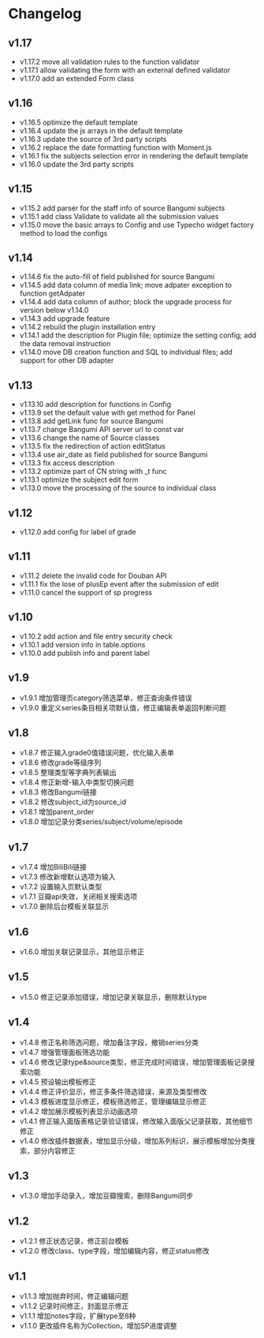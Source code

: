# Changelog

## v1.17

- v1.17.2 move all validation rules to the function validator
- v1.17.1 allow validating the form with an external defined validator
- v1.17.0 add an extended Form class

## v1.16

- v1.16.5 optimize the default template
- v1.16.4 update the js arrays in the default template
- v1.16.3 update the source of 3rd party scripts
- v1.16.2 replace the date formatting function with Moment.js
- v1.16.1 fix the subjects selection error in rendering the default template
- v1.16.0 update the 3rd party scripts

## v1.15

- v1.15.2 add parser for the staff info of source Bangumi subjects
- v1.15.1 add class Validate to validate all the submission values
- v1.15.0 move the basic arrays to Config and use Typecho widget factory method to load the configs

## v1.14

- v1.14.6 fix the auto-fill of field published for source Bangumi
- v1.14.5 add data column of media link; move adpater exception to function getAdpater
- v1.14.4 add data column of author; block the upgrade process for version below v1.14.0
- v1.14.3 add upgrade feature
- v1.14.2 rebuild the plugin installation entry
- v1.14.1 add the description for Plugin file; optimize the setting config; add the data removal instruction
- v1.14.0 move DB creation function and SQL to individual files; add support for other DB adapter

## v1.13

- v1.13.10 add description for functions in Config
- v1.13.9 set the default value with get method for Panel
- v1.13.8 add getLink func for source Bangumi
- v1.13.7 change Bangumi API server url to const var
- v1.13.6 change the name of Source classes
- v1.13.5 fix the redirection of action editStatus
- v1.13.4 use air_date as field published for source Bangumi
- v1.13.3 fix access description
- v1.13.2 optimize part of CN string with _t func
- v1.13.1 optimize the subject edit form
- v1.13.0 move the processing of the source to individual class

## v1.12

- v1.12.0 add config for label of grade

## v1.11

- v1.11.2 delete the invalid code for Douban API
- v1.11.1 fix the lose of plusEp event after the submission of edit
- v1.11.0 cancel the support of sp progress

## v1.10

- v1.10.2 add action and file entry security check
- v1.10.1 add version info in table.options
- v1.10.0 add publish info and parent label

## v1.9

- v1.9.1 增加管理页category筛选菜单，修正查询条件错误
- v1.9.0 重定义series条目相关项默认值，修正编辑表单返回判断问题

## v1.8

- v1.8.7 修正输入grade0值错误问题，优化输入表单
- v1.8.6 修改grade等级序列
- v1.8.5 整理类型等字典列表输出
- v1.8.4 修正新增-输入中类型切换问题
- v1.8.3 修改Bangumi链接
- v1.8.2 修改subject_id为source_id
- v1.8.1 增加parent_order
- v1.8.0 增加记录分类series/subject/volume/episode

## v1.7

- v1.7.4 增加BiliBili链接
- v1.7.3 修改新增默认选项为输入
- v1.7.2 设置输入页默认类型
- v1.7.1 豆瓣api失效，关闭相关搜索选项
- v1.7.0 删除后台模板关联显示

## v1.6

- v1.6.0 增加关联记录显示，其他显示修正

## v1.5

- v1.5.0 修正记录添加错误，增加记录关联显示，删除默认type

## v1.4

- v1.4.8 修正名称筛选问题，增加备注字段，撤销series分类
- v1.4.7 增强管理面板筛选功能
- v1.4.6 修改记录type&source类型，修正完成时间错误，增加管理面板记录搜索功能
- v1.4.5 预设输出模板修正
- v1.4.4 修正评价显示，修正多条件筛选错误，来源及类型修改
- v1.4.3 模板进度显示修正，模板筛选修正，管理编辑显示修正
- v1.4.2 增加展示模板列表显示动画选项
- v1.4.1 修正输入面版表格记录验证错误，修改输入面版父记录获取，其他细节修正
- v1.4.0 修改插件数据表，增加显示分级，增加系列标识，展示模板增加分类搜索，部分内容修正

## v1.3

- v1.3.0 增加手动录入，增加豆瓣搜索，删除Bangumi同步

## v1.2

- v1.2.1 修正状态记录，修正前台模板
- v1.2.0 修改class、type字段，增加编辑内容，修正status修改

## v1.1

- v1.1.3 增加抛弃时间，修正编辑问题
- v1.1.2 记录时间修正，封面显示修正
- v1.1.1 增加notes字段，扩展type至8种
- v1.1.0 更改插件名称为Collection，增加SP进度调整
